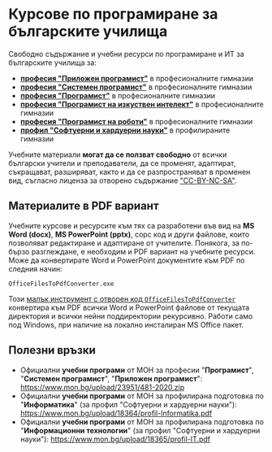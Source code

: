 # Курсове по програмиране за българските училища

Свободно съдържание и учебни ресурси по програмиране и ИТ за българските училища за:
 - [**професия "Приложен програмист"**](https://github.com/BG-IT-Edu/School-Programming/tree/main/Courses/Applied-Programmer) в професионалните гимназии
 - [**професия "Системен програмист"**](https://github.com/BG-IT-Edu/School-Programming/tree/main/Courses/System-Programmer) в професионалните гимназии
 - [**професия "Програмист"**](https://github.com/BG-IT-Edu/School-Programming/tree/main/Courses/Programmer) в професионалните гимназии
 - [**професия "Програмист на изкуствен интелект"**](https://github.com/BG-IT-Edu/School-Programming/tree/main/Courses/AI-Programmer) в професионалните гимназии
 - [**професия "Програмист на роботи"**](https://github.com/BG-IT-Edu/School-Programming/tree/main/Courses/Robotics-and-IoT-Programmer) в професионалните гимназии
 - [**профил "Софтуерни и хардуерни науки"**](https://github.com/BG-IT-Edu/School-Programming/tree/main/Courses/Software-Sciences) в профилираните гимназии
 
Учебните материали **могат да се ползват свободно** от всички български учители и преподаватели, да се променят, адаптират, съкращават, разширяват, както и да се разпространяват в променен вид, съгласно лиценза за отворено съдържание ["CC-BY-NC-SA"](https://creativecommons.org/licenses/by-nc-sa/4.0/).

## Материалите в PDF вариант

Учебните курсове и ресурсите към тях са разработени във вид на **MS Word (docx)**, **MS PowerPoint (pptx)**, сорс код и други файлове, които позволяват редактиране и адаптиране от учителите. Понякога, за по-бързо разглеждане, е необходим и PDF вариант на учебните ресурси. Може да конвертирате Word и PowerPoint документите към PDF по следния начин:
```
OfficeFilesToPdfConverter.exe
```
Този [малък инструмент с отворен код `OfficeFilesToPdfConverter`](https://github.com/nakov/OfficeFilesToPdfConverter) конвертира към PDF всички Word и PowerPoint файлове от текущата директория и всички нейни поддиректории рекурсивно. Работи само под Windows, при наличие на локално инсталиран MS Office пакет.

## Полезни връзки
  - Официални **учебни програми** от МОН за професии "**Програмист**", "**Системен програмист**", "**Приложен програмист**": https://www.mon.bg/upload/23951/481-2020.zip
  - Официални **учебни програми** от МОН за профилирана подготовка по "**Информатика**" (за профил "Софтуерни и хардуерни науки"): https://www.mon.bg/upload/18364/profil-Informatika.pdf
  - Официални **учебни програми** от МОН за профилирана подготовка по "**Информационни технологии**" (за профил "Софтуерни и хардуерни науки"): https://www.mon.bg/upload/18365/profil-IT.pdf
  
